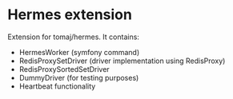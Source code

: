 # Hermes extension
Extension for tomaj/hermes. It contains:
- HermesWorker (symfony command)
- RedisProxySetDriver (driver implementation using RedisProxy)
- RedisProxySortedSetDriver 
- DummyDriver (for testing purposes)
- Heartbeat functionality